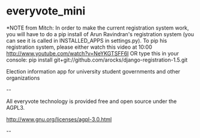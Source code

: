 everyvote_mini
==============

*NOTE from Mitch: In order to make the current registration system work, you will have to do a pip install of Arun Ravindran's registration system (you can see it is called in INSTALLED_APPS in settings.py).
To pip his registration system, please either watch this video at 10:00 http://www.youtube.com/watch?v=NeYKGTSFF6I
OR type this in your console: pip install git+git://github.com/arocks/django-registration-1.5.git

Election information app for university student governments and other organizations

--

All everyvote technology is provided free and open source under the AGPL3.

http://www.gnu.org/licenses/agpl-3.0.html

--
